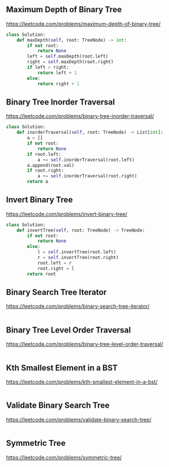 ## Maximum Depth of Binary Tree
https://leetcode.com/problems/maximum-depth-of-binary-tree/
```python
class Solution:
    def maxDepth(self, root: TreeNode) -> int:
        if not root:
            return None
        left = self.maxDepth(root.left)
        right = self.maxDepth(root.right)
        if left > right:
            return left + 1
        else:
            return right + 1
```
## Binary Tree Inorder Traversal
https://leetcode.com/problems/binary-tree-inorder-traversal/
```python
class Solution:
    def inorderTraversal(self, root: TreeNode) -> List[int]:
        a = []
        if not root:
            return None
        if root.left:
            a += self.inorderTraversal(root.left)
        a.append(root.val)
        if root.right:
            a += self.inorderTraversal(root.right)
        return a
```
## Invert Binary Tree
https://leetcode.com/problems/invert-binary-tree/
```python
class Solution:
    def invertTree(self, root: TreeNode) -> TreeNode:
        if not root:
            return None
        else:
            l = self.invertTree(root.left)
            r = self.invertTree(root.right)
            root.left = r
            root.right = l
        return root
```
## Binary Search Tree Iterator
https://leetcode.com/problems/binary-search-tree-iterator/
```python

```
## Binary Tree Level Order Traversal
https://leetcode.com/problems/binary-tree-level-order-traversal/
```python

```
## Kth Smallest Element in a BST
https://leetcode.com/problems/kth-smallest-element-in-a-bst/
```python

```
## Validate Binary Search Tree
https://leetcode.com/problems/validate-binary-search-tree/
```python

```
## Symmetric Tree
https://leetcode.com/problems/symmetric-tree/
```python

```
